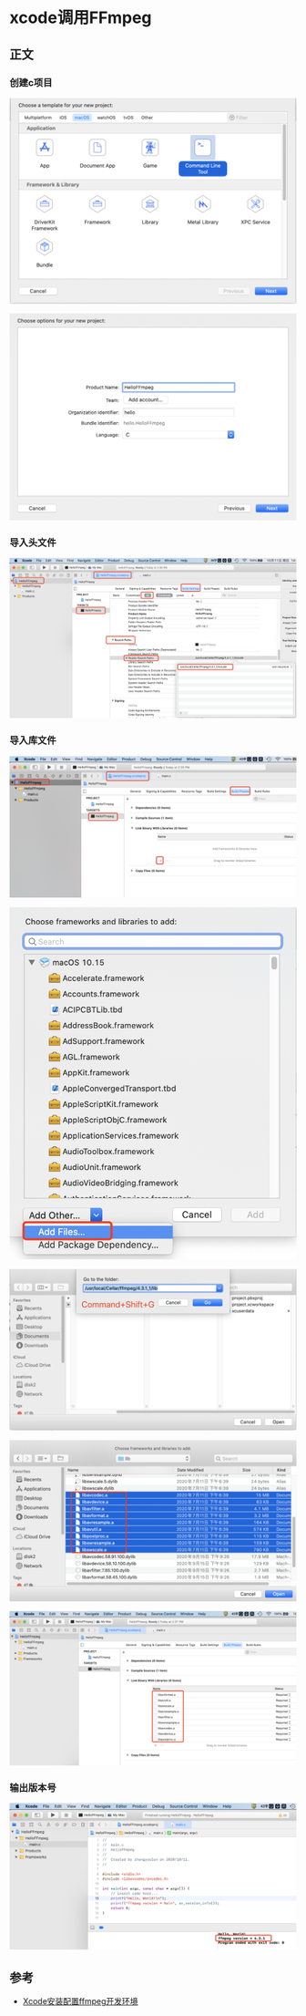 # xcode调用FFmpeg

## 正文

### 创建c项目

![](/static/images/2010/p001.png)

![](/static/images/2010/p002.png)

### 导入头文件

![](/static/images/2010/p003.png)

### 导入库文件

![](/static/images/2010/p004.png)

![](/static/images/2010/p005.png)

![](/static/images/2010/p006.png)

![](/static/images/2010/p007.png)

![](/static/images/2010/p008.png)

### 输出版本号

![](/static/images/2010/p009.png)


## 参考

- [Xcode安装配置ffmpeg开发环境](http://guidongyuan.cn/2018/08/18/Mac%20Xcode%E5%AE%89%E8%A3%85%E9%85%8D%E7%BD%AEffmpeg%E5%BC%80%E5%8F%91%E7%8E%AF%E5%A2%83/)